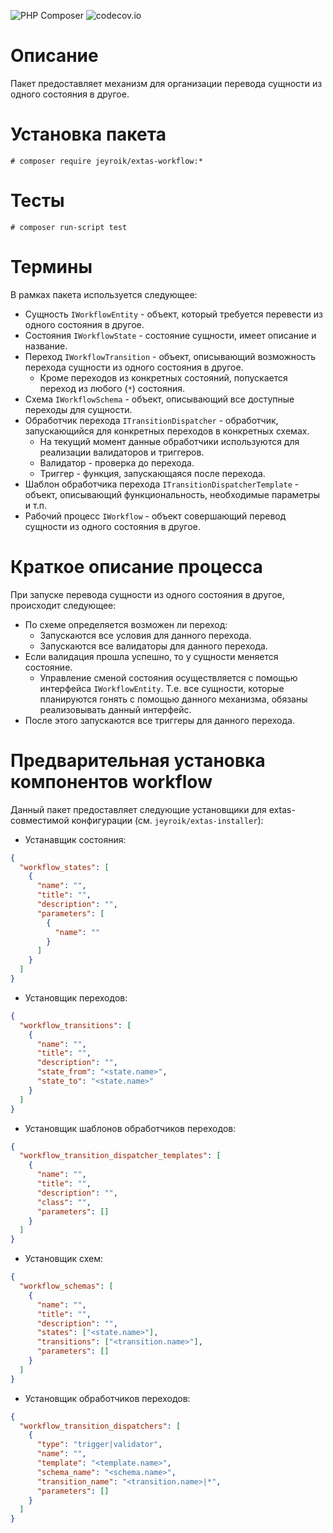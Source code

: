 ![PHP Composer](https://github.com/jeyroik/extas-workflow/workflows/PHP%20Composer/badge.svg?branch=master&event=push)
![codecov.io](https://codecov.io/gh/jeyroik/extas-workflow/coverage.svg?branch=master)

# Описание

Пакет предоставляет механизм для организации перевода сущности из одного состояния в другое.

# Установка пакета

`# composer require jeyroik/extas-workflow:*`

# Тесты

`# composer run-script test`

# Термины

В рамках пакета используется следующее:

- Сущность `IWorkflowEntity` - объект, который требуется перевести из одного состояния в другое.
- Состояния `IWorkflowState` - состояние сущности, имеет описание и название.
- Переход `IWorkflowTransition` - объект, описывающий возможность перехода сущности из одного состояния в другое. 
  - Кроме переходов из конкретных состояний, попускается переход из любого (`*`) состояния.
- Схема `IWorkflowSchema` - объект, описывающий все доступные переходы для сущности.
- Обработчик перехода `ITransitionDispatcher` - обработчик, запускающийся для конкретных переходов в конкретных схемах.
  - На текущий момент данные обработчики используются для реализации валидаторов и триггеров.
  - Валидатор - проверка до перехода.
  - Триггер - функция, запускающаяся после перехода.
- Шаблон обработчика перехода `ITransitionDispatcherTemplate` - объект, описывающий функциональность, необходимые параметры и т.п.
- Рабочий процесс `IWorkflow` - объект совершающий перевод сущности из одного состояния в другое.

# Краткое описание процесса

При запуске перевода сущности из одного состояния в другое, происходит следующее:

- По схеме определяется возможен ли переход:
    - Запускаются все условия для данного перехода.
    - Запускаются все валидаторы для данного перехода.
- Если валидация прошла успешно, то у сущности меняется состояние.
  - Управление сменой состояния осуществляется с помощью интерфейса `IWorkflowEntity`. Т.е. все сущности, которые планируются гонять с помощью данного механизма, обязаны реализовывать данный интерфейс.
- После этого запускаются все триггеры для данного перехода.

# Предварительная установка компонентов workflow

Данный пакет предоставляет следующие установщики для extas-совместимой конфигурации (см. `jeyroik/extas-installer`):

- Устанавщик состояния:
```json
{
  "workflow_states": [
    {
      "name": "",
      "title": "",
      "description": "",
      "parameters": [
        {
          "name": ""
        }
      ]
    }
  ]
}
```
- Установщик переходов:
```json
{
  "workflow_transitions": [
    {
      "name": "",
      "title": "",
      "description": "",
      "state_from": "<state.name>",
      "state_to": "<state.name>"
    }
  ]
}
```
- Установщик шаблонов обработчиков переходов:
```json
{
  "workflow_transition_dispatcher_templates": [
    {
      "name": "",
      "title": "",
      "description": "",
      "class": "",
      "parameters": []
    }
  ]
}
```
- Установщик схем:
```json
{
  "workflow_schemas": [
    {
      "name": "",
      "title": "",
      "description": "",
      "states": ["<state.name>"],
      "transitions": ["<transition.name>"],
      "parameters": []
    }
  ]
}
```
- Установщик обработчиков переходов:
```json
{
  "workflow_transition_dispatchers": [
    {
      "type": "trigger|validator",
      "name": "",
      "template": "<template.name>",
      "schema_name": "<schema.name>",
      "transition_name": "<transition.name>|*",
      "parameters": []
    }
  ]
}
```
